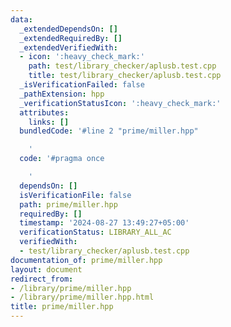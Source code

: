 ```yaml
---
data:
  _extendedDependsOn: []
  _extendedRequiredBy: []
  _extendedVerifiedWith:
  - icon: ':heavy_check_mark:'
    path: test/library_checker/aplusb.test.cpp
    title: test/library_checker/aplusb.test.cpp
  _isVerificationFailed: false
  _pathExtension: hpp
  _verificationStatusIcon: ':heavy_check_mark:'
  attributes:
    links: []
  bundledCode: '#line 2 "prime/miller.hpp"

    '
  code: '#pragma once

    '
  dependsOn: []
  isVerificationFile: false
  path: prime/miller.hpp
  requiredBy: []
  timestamp: '2024-08-27 13:49:27+05:00'
  verificationStatus: LIBRARY_ALL_AC
  verifiedWith:
  - test/library_checker/aplusb.test.cpp
documentation_of: prime/miller.hpp
layout: document
redirect_from:
- /library/prime/miller.hpp
- /library/prime/miller.hpp.html
title: prime/miller.hpp
---
```

